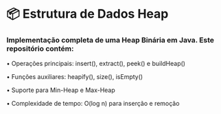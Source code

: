 # 📦 Estrutura de Dados Heap

### Implementação completa de uma Heap Binária em Java. Este repositório contém:

• Operações principais: insert(), extract(), peek() e buildHeap()

• Funções auxiliares: heapify(), size(), isEmpty()

• Suporte para Min-Heap e Max-Heap

• Complexidade de tempo: O(log n) para inserção e remoção
